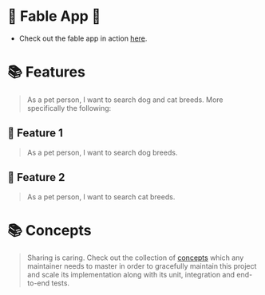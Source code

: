 # 🎉 Fable App 🎉

- Check out the fable app in action [here](https://papillonbits.github.io/fable/).

# 📚 Features

> As a pet person, I want to search dog and cat breeds. More specifically the following:

## 📗 Feature 1

> As a pet person, I want to search dog breeds.

## 📗 Feature 2

> As a pet person, I want to search cat breeds.

# 📚 Concepts

> Sharing is caring. Check out the collection of [concepts](https://github.com/papillonbits/papillonbits/blob/master/.docs/concepts.md) which any maintainer needs to master in order to gracefully maintain this project and scale its implementation along with its unit, integration and end-to-end tests.
